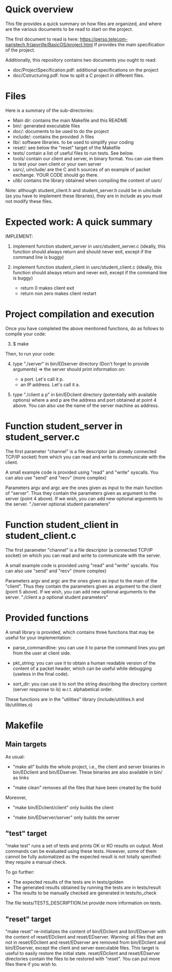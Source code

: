 # Quick overview
This file provides a quick summary on how files are organized, 
and where are the various documents to be read to start on the project.

The first document to read is here:
https://perso.telecom-paristech.fr/apvrille/BasicOS/project.html
If provides the main specification of the project.

Additionally, this repository contains two documents you ought to read:
- doc/ProjectSpecification.pdf: additional specifications on the project
- doc/Cstructuring.pdf: how to split a C project in different files.


# Files
Here is a summary of the sub-directories:
- Main dir: contains the main Makefile and this README
- bin/: generated executable files
- doc/: documents to be used to do the project
- include/: contains the provided .h files
- lib/: software libraries. to be used to simplify your coding
- reset/: see below the "reset" target of the Makefile
- tests/ contain a list of useful files to run tests. See below.
- tools/ contain our client and server, in binary format. You can use them to test your own client or your own server
- usrc/, uinclude/ are the C and h sources of an example of packet exchange. YOUR CODE should go there.
- ulib/ contains the library obtained when compiling the content of usrc/

Note: although student_client.h and student_server.h could be in
uinclude (as you have to implement these libraries), they are in
include as you must not modify these files.

# Expected work: A quick summary

IMPLEMENT:

1) implement function student_server in usrc/student_server.c
   (ideally, this function should always return
   and should never exit, except if the command line is buggy)

2) implement function student_client in usrc/student_client.c
   (ideally, this function should always return
   and never exit, except if the command line is buggy)
   - return 0 makes client exit
   - return non zero makes client restart


# Project compilation and execution
Once you have completed the above mentioned functions, 
do as follows to compile your code:

3) $ make

Then, to run your code:

4) type "./server" in bin/EDserver directory
   (Don't forget to provide arguments)
   => the server should print information on: 
   - a port. Let's call it p.
   - an IP address. Let's call it a.

5) type "./client a p" in bin/EDclient directory
   (potentially with available options)
   where a and p are the address and port obtained 
   at point 4 above. You can also use the name of the
   server machine as address.


# Function student_server in student_server.c
The first parameter "channel" is a file descriptor 
(an already connected TCP/IP socket) from which you can read 
and write to communicate with the client.

A small example code is provided using "read" and
"write" syscalls.
You can also use "send" and "recv" (more complex)

Parameters argv and argc are the ones given as
input to the main function of "server". 
Thus they contain the parameters given as argument to 
the server (point 4 above). If we wish, you can add new 
optional arguments to the server.
    "./server optional student parameters"


# Function student_client in student_client.c

The first parameter "channel" is a file descriptor 
(a connected TCP/IP socket) on which you can read 
and write to communicate with the server.

A small example code is provided using "read" and
"write" syscalls.
You can also use "send" and "recv" (more complex)

Parameters argv and argc are the ones given as input to the main 
of the "client". Thus they contain the 
parameters given as argument  to the client (point 5 
above). If we wish, you can add new 
optional arguments to the server.
    "./client a p optional student parameters"


# Provided functions

A small library is provided, which contains three
functions that may be useful for your implementation:

- parse_commandline: you can use it to parse the
  command lines you get from the user at client side.

- pkt_string: you can use it to obtain a human readable
  version of the content of a packet header, which can
  be useful while debugging (useless in the final code).

- sort_dir: you can use it to sort the string describing
  the directory content (server response to ls) w.r.t.
  alphabetical order.


These functions are in the "utilities" library
(include/utilities.h and lib/utilities.o)


# Makefile 

## Main targets


As usual:

- "make all" builds the whole project, i.e., the client
   and server binaries in bin/EDclient and bin/EDserver.
   These binaries are also available in bin/ as links

- "make clean" removes all the files that have been
  created by the build

Moreover,

- "make bin/EDclient/client" only builds the client

- "make bin/EDserver/server" only builds the server


## "test" target

"make test" runs a set of tests and prints OK or KO results on output.
Most commands can be evaluated using these tests.
However, some of them cannot be fully automatized as the expected result is
not totally specified: they require a manual check.

To go further:

- The expected results of the tests are in tests/golden
- The generated results obtained by running the tests are in tests/result
- The results to be manually checked are generated in tests/to_check

The file tests/TESTS_DESCRIPTION.txt provide more information on tests.


## "reset" target

"make reset" re-initializes the content of bin/EDclient and bin/EDserver
with the content of reset/EDclient and reset/EDserver.
Warning: all files that are not in reset/EDclient and reset/EDserver
are removed from bin/EDclient and bin/EDserver, except the client and server
executable files. This target is useful to easily restore the initial state.
reset/EDclient and reset/EDserver directories contain the files to be restored
with "reset". You can put more files there if you wish to.
